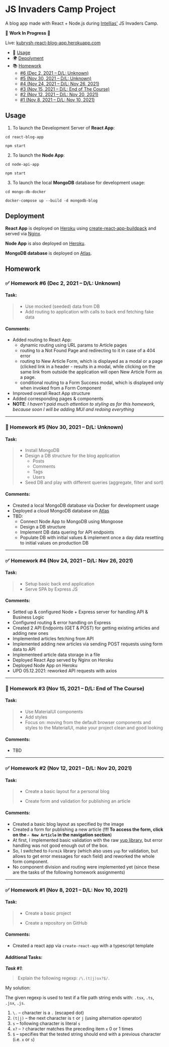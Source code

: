 # JS Invaders Camp Project

A blog app made with React + Node.js during [Intellias'](https://www.intellias.ua) JS Invaders Camp.

🚧 **Work In Progress** 🚧

Live: [kubrysh-react-blog-app.herokuapp.com](https://kubrysh-react-blog-app.herokuapp.com)

- 🔌 [Usage](#usage)
- 🌍 [Depolyment](#deployment)
- 📚 [Homework](#homework)
  - [#6 (Dec 2, 2021 – D/L: Unknown)](#-homework-6-dec-2-2021--dl-unknown)
  - [#5 (Nov 30, 2021 – D/L: Unknown)](#-homework-5-nov-30-2021--dl-unknown)
  - [#4 (Nov 24, 2021 – D/L: Nov 26, 2021)](#-homework-4-nov-24-2021--dl-nov-26-2021)
  - [#3 (Nov 15, 2021 – D/L: End of The Course)](#-homework-3-nov-15-2021--dl-end-of-the-course)
  - [#2 (Nov 12, 2021 – D/L: Nov 20, 2021)](#-homework-2-nov-12-2021--dl-nov-20-2021)
  - [#1 (Nov 8, 2021 – D/L: Nov 10, 2021)](#-homework-1-nov-8-2021--dl-nov-10-2021)

## Usage

1. To launch the Development Server of **React App**:

`cd react-blog-app`

`npm start`

2. To launch the **Node App**:

`cd node-api-app`

`npm start`

3. To launch the local **MongoDB** database for development usage:

`cd mongo-db-docker`

`docker-compose up --build -d mongodb-blog`

## Deployment

**React App** is deployed on [Heroku](https://kubrysh-react-blog-app.herokuapp.com) using [create-react-app-buildpack](https://github.com/mars/create-react-app-buildpack) and served via [Nginx](https://nginx.org/en/).

**Node App** is also deployed on [Heroku](https://kubrysh-node-api-app.herokuapp.com).

**MongoDB database** is deployed on [Atlas](https://www.mongodb.com/atlas/database).

## Homework

### ✅ Homework #6 (Dec 2, 2021 – D/L: Unknown)

#### Task:

> * Use mocked (seeded) data from DB
> * Add routing to application with calls to back end fetching fake data

#### Comments:

* Added routing to React App:
  * dynamic routing using URL params to Article pages
  * routing to a Not Found Page and redirecting to it in case of a 404 error
  * routing to New Article Form, which is displayed as a modal or a page (clicked link in a header - results in a modal, while clicking on the same link from outside the application will open New Article Form as a page.
  * conditional routing to a Form Success modal, which is displayed only when invoked from a Form Component
* Improved overall React App structure
* Added corresponding pages & components
* **NOTE**: *I haven't paid much attention to styling as for this homework, because soon I will be adding MUI and redoing everything*

---

### 🔘 Homework #5 (Nov 30, 2021 – D/L: Unknown)

#### Task:

> * Install MongoDB
> * Design a DB structure for the blog application
>   * Posts
>   * Comments
>   * Tags
>   * Users
> * Seed DB and play with different queries (aggregate, filter and sort)

#### Comments:

* Created a local MongoDB database via Docker for development usage
* Deployed a cloud MongoDB database on [Atlas](https://www.mongodb.com/atlas/database)
* TBD:
  * Connect Node App to MongoDB using Mongoose
  * Design a DB structure
  * Implement DB data quering for API endpoints
  * Populate DB with initial values & implement once a day data resetting to initial values on production DB

---

### ✅ Homework #4 (Nov 24, 2021 – D/L: Nov 26, 2021)

#### Task:

> * Setup basic back end application
> * Serve SPA by Express JS

#### Comments:

* Setted up & configured Node + Express server for handling API & Business Logic
* Configured routing & error handling on Express
* Created 2 API Endpoints (GET & POST) for getting existing articles and adding new ones
* Implemented articles fetching from API
* Implemented adding new articles via sending POST requests using form data to API
* Implementeed article data storage in a file
* Deployed React App served by Nginx on Heroku
* Deployed Node App on Heroku
* UPD 05.12.2021: reworked API requests with axios

---

### 🔘 Homework #3 (Nov 15, 2021 – D/L: End of The Course)

#### Task:

> * Use MaterialUI components
> * Add styles
> * Focus on: moving from the default browser components and styles to the MaterialUI, make your project clean and good looking

#### Comments:

* TBD

---

### ✅ Homework #2 (Nov 12, 2021 – D/L: Nov 20, 2021)

#### Task:

> * Create a basic layout for a personal blog
>
> * Create form and validation for publishing an article

#### Comments:

* Created a basic blog layout as specified by the image
* Created a form for publishing a new article (**!!! To access the form, click on the `✍️ New Article` in the navigation section**)
* At first, I implemented basic validation with the raw [yup library](https://www.npmjs.com/package/yup), but error handling was not good enough out of the box.
* So, I switched to `Formik` library (which also uses `yup` for validation, but allows to get error messages for each field) and reworked the whole form component.
* No component division and routing were implemented yet (since these are the tasks of the following homework assignments)

---

### ✅ Homework #1 (Nov 8, 2021 – D/L: Nov 10, 2021)

#### Task:

> * Create a basic project
>
> * Create a repository on GitHub

#### Comments:

* Created a react app via `create-react-app` with a typescript template


#### Additional Tasks:

***Task #1***:
> Explain the following regexp: `/\.(t|j)sx?$/`.

My solution:

The given regexp is used to test if a file path string ends with: `.tsx`, `.ts`, `.jsx`, `.js`.

1. `\.` – character is a `.` (escaped dot)
2. `(t|j)` – the next character is `t` or `j` (using alternation operator)
3. `s` – following character is literal `s`
4. `x?` – `?` character matches the preceding item `x` 0 or 1 times
5. `$` – specifies that the tested string should end with a previous character (i.e. `x` or `s`)
